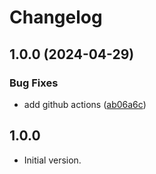 # Changelog

## 1.0.0 (2024-04-29)


### Bug Fixes

* add github actions ([ab06a6c](https://github.com/luoyi58624/luoyi_dart_base/commit/ab06a6c9d24062da444f19478d8e249c20b0e3f9))

## 1.0.0

- Initial version.
